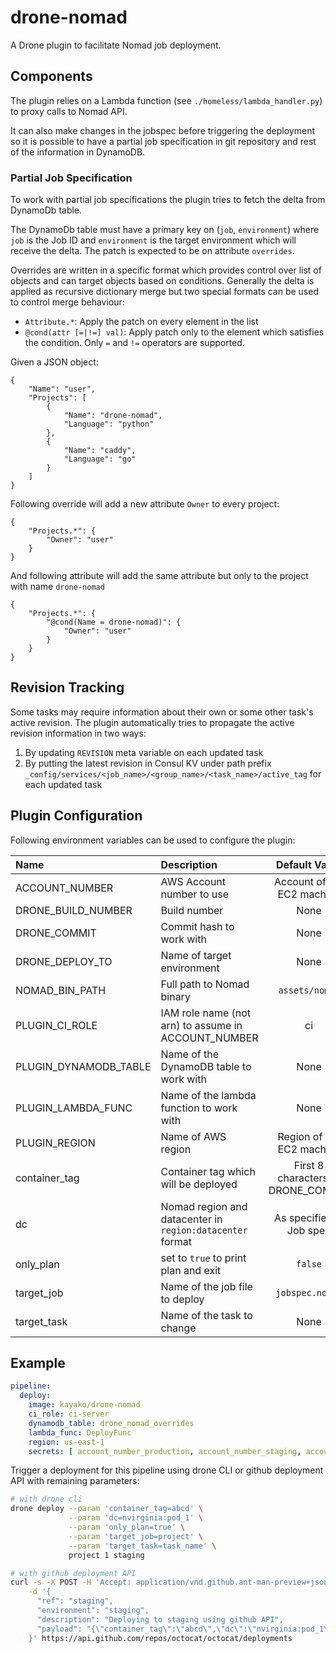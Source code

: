 # drone-nomad

A Drone plugin to facilitate Nomad job deployment.

## Components

The plugin relies on a Lambda function (see `./homeless/lambda_handler.py`) to proxy calls to
Nomad API.

It can also make changes in the jobspec before triggering the deployment so it is possible
to have a partial job specification in git repository and rest of the information in DynamoDB.

### Partial Job Specification

To work with partial job specifications the plugin tries to fetch the delta from DynamoDb table.

The DynamoDb table must have a primary key on (`job`, `environment`) where `job` is the Job ID and
`environment` is the target environment which will receive the delta. The patch is expected to be
on attribute `overrides`.

Overrides are written in a specific format which provides control over list of objects
and can target objects based on conditions. Generally the delta is applied as recursive
dictionary merge but two special formats can be used to control merge behaviour:

 - `Attribute.*`: Apply the patch on every element in the list
 - `@cond(attr [=|!=] val)`: Apply patch only to the element which satisfies the condition. Only `=` and `!=` operators are supported.

Given a JSON object:

    {
        "Name": "user",
        "Projects": [
            {
                "Name": "drone-nomad",
                "Language": "python"
            },
            {
                "Name": "caddy",
                "Language": "go"
            }
        ]
    }

Following override will add a new attribute `Owner` to every project:

    {
        "Projects.*": {
            "Owner": "user"
        }
    }

And following attribute will add the same attribute but only to the project
with name `drone-nomad`

    {
        "Projects.*": {
            "@cond(Name = drone-nomad)": {
                "Owner": "user"
            }
        }
    }

## Revision Tracking
Some tasks may require information about their own or some other task's active revision. The plugin
automatically tries to propagate the active revision information in two ways:

 1. By updating `REVISION` meta variable on each updated task
 2. By putting the latest revision in Consul KV under path prefix `_config/services/<job_name>/<group_name>/<task_name>/active_tag` for each updated task


## Plugin Configuration

Following environment variables can be used to configure the plugin:

| Name | Description | Default Value | Required |
|:-----|:-------------|:--------------:|:-------:|
| ACCOUNT_NUMBER | AWS Account number to use | Account of the EC2 machine | No |
| DRONE_BUILD_NUMBER | Build number | None | Yes |
| DRONE_COMMIT | Commit hash to work with | None | Yes |
| DRONE_DEPLOY_TO | Name of target environment | None | Yes |
| NOMAD_BIN_PATH | Full path to Nomad binary | `assets/nomad` | No |
| PLUGIN_CI_ROLE | IAM role name (not arn) to assume in ACCOUNT_NUMBER | ci | No |
| PLUGIN_DYNAMODB_TABLE | Name of the DynamoDB table to work with | None | Yes |
| PLUGIN_LAMBDA_FUNC | Name of the lambda function to work with | None | Yes |
| PLUGIN_REGION | Name of AWS region | Region of the EC2 machine | No |
| container_tag | Container tag which will be deployed | First 8 characters of DRONE_COMMIT | No |
| dc | Nomad region and datacenter in `region:datacenter` format | As specified in Job spec | No |
| only_plan | set to `true` to print plan and exit | `false` | No |
| target_job | Name of the job file to deploy | `jobspec.nomad` | No |
| target_task | Name of the task to change | None | Yes |


## Example

``` yaml
pipeline:
  deploy:
    image: kayako/drone-nomad
    ci_role: ci-server
    dynamodb_table: drone_nomad_overrides
    lambda_func: DeployFunc
    region: us-east-1
    secrets: [ account_number_production, account_number_staging, account_number_develop ]
```

Trigger a deployment for this pipeline using drone CLI or github deployment API with remaining parameters:

``` sh
# with drone cli
drone deploy --param 'container_tag=abcd' \
             --param 'dc=nvirginia:pod_1' \
             --param 'only_plan=true' \
             --param 'target_job=project' \
             --param 'target_task=task_name' \
             project 1 staging
```

``` sh
# with github deployment API
curl -s -X POST -H 'Accept: application/vnd.github.ant-man-preview+json' \
    -d '{
      "ref": "staging",
      "environment": "staging",
      "description": "Deploying to staging using github API",
      "payload": "{\"container_tag\":\"abcd\",\"dc\":\"nvirginia:pod_1\",\"only_plan\":true,\"target_job\":\"project\",\"target_task\":\"task_name\"}"
    }' https://api.github.com/repos/octocat/octocat/deployments
```
